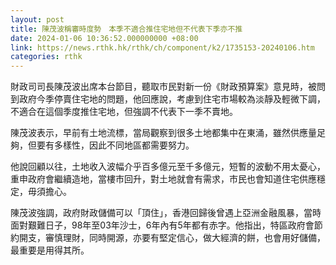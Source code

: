 ```yaml
---
layout: post
title: 陳茂波稱審時度勢　本季不適合推住宅地但不代表下季亦不推
date: 2024-01-06 10:36:52.000000000 +08:00
link: https://news.rthk.hk/rthk/ch/component/k2/1735153-20240106.htm
categories: rthk
---
```


財政司司長陳茂波出席本台節目，聽取市民對新一份《財政預算案》意見時，被問到政府今季停賣住宅地的問題，他回應說，考慮到住宅市場較為淡靜及輕微下調，不適合在這個季度推住宅地，但強調不代表下一季不賣地。

陳茂波表示，早前有土地流標，當局觀察到很多土地都集中在東涌，雖然供應量足夠，但要有多樣性，因此不同地區都需要努力。

他說回顧以往，土地收入波幅介乎百多億元至千多億元，短暫的波動不用太憂心，重申政府會繼續造地，當樓市回升，對土地就會有需求，市民也會知道住宅供應穩定，毋須擔心。

陳茂波強調，政府財政儲備可以「頂住」，香港回歸後曾遇上亞洲金融風暴，當時面對艱難日子，98年至03年沙士，6年內有5年都有赤字。他指出，特區政府會節約開支，審慎理財，同時開源，亦要有堅定信心，做大經濟的餅，也會用好儲備，最重要是用得其所。
